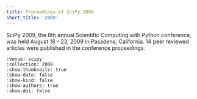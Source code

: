 ```yaml
---
title: Proceedings of SciPy 2009
short_title: '2009'
---
```


SciPy 2009, the 8th annual Scientific Computing with Python conference, was held August 18 - 23, 2009 in Pasadena, California. 14 peer reviewed articles were published in the conference proceedings.

```{cn:articles}
:venue: scipy
:collection: 2009
:show-thumbnails: true
:show-date: false
:show-kind: false
:show-authors: true
:show-doi: false
```
